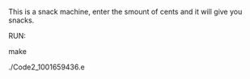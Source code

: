 This is a snack machine, enter the smount of cents and it will give you snacks.

RUN:

make

./Code2_1001659436.e

